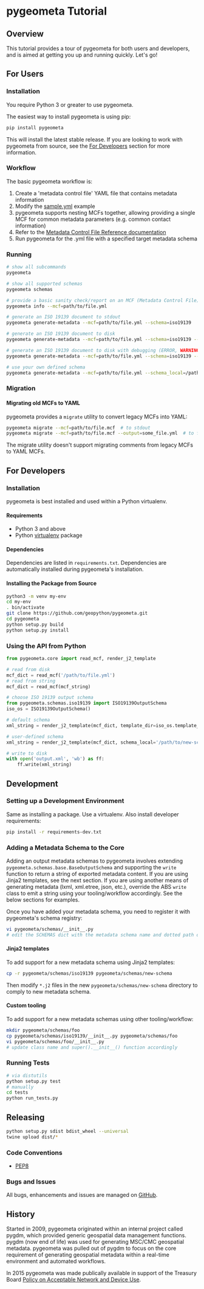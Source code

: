 # pygeometa Tutorial

## Overview

This tutorial provides a tour of pygeometa for both users and developers,
and is aimed at getting you up and running quickly.  Let's go!

## For Users

### Installation

You require Python 3 or greater to use pygeometa.

The easiest way to install pygeometa is using pip:

```bash
pip install pygeometa
```

This will install the latest stable release.  If you are looking to work with
pygeometa from source, see the [For Developers](#for-developers) section for
more information.

### Workflow

The basic pygeometa workflow is:

1. Create a 'metadata control file' YAML file that contains metadata information 
  1. Modify the [sample.yml](https://github.com/geopython/pygeometa/blob/master/sample.yml) example
  2. pygeometa supports nesting MCFs together, allowing providing a single MCF
     for common metadata parameters (e.g. common contact information)
  3. Refer to the [Metadata Control File Reference documentation](https://geopython.github.io/pygeometa/reference/mcf) 
3. Run pygeometa for the .yml file with a specified target metadata schema

### Running

```bash
# show all subcommands
pygeometa

# show all supported schemas
pygeometa schemas

# provide a basic sanity check/report on an MCF (Metadata Control File)
pygeometa info --mcf=path/to/file.yml

# generate an ISO 19139 document to stdout
pygeometa generate-metadata --mcf=path/to/file.yml --schema=iso19139

# generate an ISO 19139 document to disk
pygeometa generate-metadata --mcf=path/to/file.yml --schema=iso19139 --output=some_file.xml

# generate an ISO 19139 document to disk with debugging (ERROR, WARNING, INFO, DEBUG)
pygeometa generate-metadata --mcf=path/to/file.yml --schema=iso19139 --output=some_file.xml --verbosity=DEBUG # add verbose (ERROR, WARNING, INFO, DEBUG)

# use your own defined schema
pygeometa generate-metadata --mcf=path/to/file.yml --schema_local=/path/to/my-schema --output=some_file.xml  # to file
```

### Migration

#### Migrating old MCFs to YAML

pygeometa provides a `migrate` utility to convert legacy MCFs into YAML:

```bash
pygeometa migrate --mcf=path/to/file.mcf  # to stdout
pygeometa migrate --mcf=path/to/file.mcf --output=some_file.yml  # to file
```
The migrate utility doesn't support migrating comments from legacy MCFs to
YAML MCFs.

## For Developers

### Installation

pygeometa is best installed and used within a Python virtualenv.

#### Requirements

* Python 3 and above
* Python [virtualenv](https://virtualenv.pypa.io/) package

#### Dependencies

Dependencies are listed in `requirements.txt`. Dependencies
are automatically installed during pygeometa's installation.

#### Installing the Package from Source

```bash
python3 -m venv my-env
cd my-env
. bin/activate
git clone https://github.com/geopython/pygeometa.git
cd pygeometa
python setup.py build
python setup.py install
```

### Using the API from Python

```python
from pygeometa.core import read_mcf, render_j2_template

# read from disk
mcf_dict = read_mcf('/path/to/file.yml')
# read from string
mcf_dict = read_mcf(mcf_string)

# choose ISO 19139 output schema
from pygeometa.schemas.iso19139 import ISO19139OutputSchema
iso_os = ISO19139OutputSchema()

# default schema
xml_string = render_j2_template(mcf_dict, template_dir=iso_os.template_dir)

# user-defined schema
xml_string = render_j2_template(mcf_dict, schema_local='/path/to/new-schema')

# write to disk
with open('output.xml', 'wb') as ff:
    ff.write(xml_string)
```

## Development

### Setting up a Development Environment

Same as installing a package.  Use a virtualenv.  Also install developer
requirements:

```bash
pip install -r requirements-dev.txt
```

### Adding a Metadata Schema to the Core

Adding an output metadata schemas to pygeometa involves extending
`pygeometa.schemas.base.BaseOutputSchema` and supporting the `write`
function to return a string of exported metadata content.  If you are using
Jinja2 templates, see the next section.  If you are using another means of
generating metadata (lxml, xml.etree, json, etc.), override the ABS `write`
class to emit a string using your tooling/workflow accordingly.  See the
below sections for examples.

Once you have added your metadata schema, you need to register it with
pygeometa's schema registry:

```bash
vi pygeometa/schemas/__init__.py
# edit the SCHEMAS dict with the metadata schema name and dotted path of class
```

#### Jinja2 templates

To add support for a new metadata schema using Jinja2 templates:
```bash
cp -r pygeometa/schemas/iso19139 pygeometa/schemas/new-schema
```
Then modify `*.j2` files in the new `pygeometa/schemas/new-schema` directory
to comply to new metadata schema.

#### Custom tooling

To add support for a new metadata schemas using other tooling/workflow:
```bash
mkdir pygeometa/schemas/foo
cp pygeometa/schemas/iso19139/__init__.py pygeometa/schemas/foo
vi pygeometa/schemas/foo/__init__.py
# update class name and super().__init__() function accordingly 
```

### Running Tests

```bash
# via distutils
python setup.py test
# manually
cd tests
python run_tests.py
```

## Releasing

```bash
python setup.py sdist bdist_wheel --universal
twine upload dist/*
```

### Code Conventions

* [PEP8](https://www.python.org/dev/peps/pep-0008)

### Bugs and Issues

All bugs, enhancements and issues are managed on [GitHub](https://github.com/geopython/pygeometa/issues).

## History

Started in 2009, pygeometa originated within an internal project called pygdm,
which provided generic geospatial data management functions.  pygdm (now end
of life) was used for generating MSC/CMC geospatial metadata.  pygeometa was
pulled out of pygdm to focus on the core requirement of generating geospatial
metadata within a real-time environment and automated workflows.

In 2015 pygeometa was made publically available in support of the Treasury
Board [Policy on Acceptable Network and Device Use](http://www.tbs-sct.gc.ca/pol/doc-eng.aspx?id=27122).
